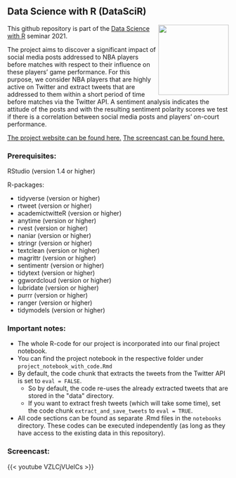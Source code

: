 ## Data Science with R (DataSciR) 
<img src="https://brain.cs.uni-magdeburg.de/kmd/DataSciR/figures/datascir_w300.png" width="160px" align="right">

This github repository is part of the [Data Science with R](https://brain.cs.uni-magdeburg.de/kmd/DataSciR/ "Data Science with R") seminar 2021. 

The project aims to discover a significant impact of social media posts addressed to NBA players before matches with respect to their influence on these players’ game performance. For this purpose, we consider NBA players that are highly active on Twitter and extract tweets that are addressed to them within a short period of time before matches via the Twitter API. A sentiment analysis indicates the attitude of the posts and with the resulting sentiment polarity scores we test if there is a correlation between social media posts and players’ on-court performance.

[The project website can be found here.](https://datascirnba.netlify.app/)
[The screencast can be found here.](https://www.youtube.com/watch?v=VZLCjVUelCs)

### Prerequisites:
RStudio (version 1.4 or higher)

R-packages:
* tidyverse (version or higher)
* rtweet (version or higher)
* academictwitteR (version or higher)
* anytime (version or higher)
* rvest (version or higher)
* naniar (version or higher)
* stringr (version or higher)
* textclean (version or higher)
* magrittr (version or higher)
* sentimentr (version or higher)
* tidytext (version or higher)
* ggwordcloud (version or higher)
* lubridate (version or higher)
* purrr (version or higher)
* ranger (version or higher)
* tidymodels (version or higher)

### Important notes:
* The whole R-code for our project is incorporated into our final project notebook.
* You can find the project notebook in the respective folder under `project_notebook_with_code.Rmd`
* By default, the code chunk that extracts the tweets from the Twitter API is set to `eval = FALSE`.
    * So by default, the code re-uses the already extracted tweets that are stored in the "data" directory.
    * If you want to extract fresh tweets (which will take some time), set the code chunk `extract_and_save_tweets` to `eval = TRUE`.
* All code sections can be found as separate .Rmd files in the `notebooks` directory. These codes can be executed independently (as long as they have access to the existing data in this repository).

### Screencast:
{{< youtube VZLCjVUelCs >}}

